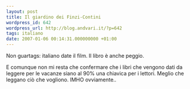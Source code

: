 ```yaml
---
layout: post
title: Il giardino dei Finzi-Contini
wordpress_id: 642
wordpress_url: http://blog.andvari.it/?p=642
tags: italiano
date: 2007-01-06 00:14:31.000000000 +01:00
---
```

Non guartags: italiano
date il film. Il libro è anche peggio.

E comunque non mi resta che confermare che i libri che vengono dati da leggere per le vacanze siano al 90% una chiavica per i lettori. Meglio che leggano ciò che vogliono.
IMHO ovviamente..
